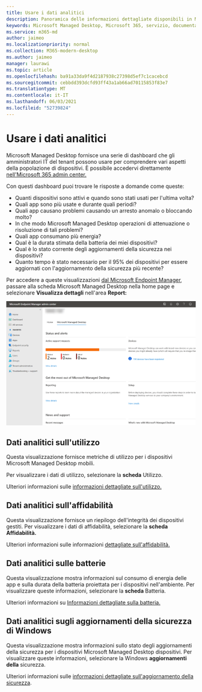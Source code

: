 ```yaml
---
title: Usare i dati analitici
description: Panoramica delle informazioni dettagliate disponibili in Microsoft Managed Desktop
keywords: Microsoft Managed Desktop, Microsoft 365, servizio, documentazione
ms.service: m365-md
author: jaimeo
ms.localizationpriority: normal
ms.collection: M365-modern-desktop
ms.author: jaimeo
manager: laurawi
ms.topic: article
ms.openlocfilehash: ba91a33da9f4d2187938c27398d5ef7c1cacebcd
ms.sourcegitcommit: cebbdd393dcfd93ff43a1ab66ad70115853f83e7
ms.translationtype: MT
ms.contentlocale: it-IT
ms.lasthandoff: 06/03/2021
ms.locfileid: "52739824"
---
```

# <a name="work-with-insights"></a>Usare i dati analitici

Microsoft Managed Desktop fornisce una serie di dashboard che gli amministratori IT del tenant possono usare per comprendere vari aspetti della popolazione di dispositivi. È possibile accedervi direttamente [nell'Microsoft 365 admin center.](https://admin.microsoft.com/adminportal/home?previewoff=false#/microsoftmanageddesktop)

Con questi dashboard puoi trovare le risposte a domande come queste:

- Quanti dispositivi sono attivi e quando sono stati usati per l'ultima volta?
- Quali app sono più usate e durante quali periodi?
- Quali app causano problemi causando un arresto anomalo o bloccando molto?
- In che modo Microsoft Managed Desktop operazioni di attenuazione o risoluzione di tali problemi?
- Quali app consumano più energia?
- Qual è la durata stimata della batteria dei miei dispositivi?
- Qual è lo stato corrente degli aggiornamenti della sicurezza nei dispositivi?
- Quanto tempo è stato necessario per il 95% dei dispositivi per essere aggiornati con l'aggiornamento della sicurezza più recente?


Per accedere a queste visualizzazioni [dal Microsoft Endpoint Manager](https://endpoint.microsoft.com/), passare alla scheda Microsoft Managed Desktop nella home page e selezionare **Visualizza dettagli** nell'area **Report:**


![Pagina principale dell'interfaccia di amministrazione con l'area Report in basso a sinistra e il collegamento Visualizza dettagli](../../media/insights-main.png)


## <a name="usage-insights"></a>Dati analitici sull'utilizzo
Questa visualizzazione fornisce metriche di utilizzo per i dispositivi Microsoft Managed Desktop mobili. 

Per visualizzare i dati di utilizzo, selezionare la **scheda** Utilizzo.

Ulteriori informazioni sulle [informazioni dettagliate sull'utilizzo.](usage-insights.md)

## <a name="reliability-insights"></a>Dati analitici sull'affidabilità
Questa visualizzazione fornisce un riepilogo dell'integrità dei dispositivi gestiti. Per visualizzare i dati di affidabilità, selezionare la **scheda Affidabilità.**

Ulteriori informazioni sulle informazioni [dettagliate sull'affidabilità.](reliability-insights.md)

## <a name="battery-insights"></a>Dati analitici sulle batterie
Questa visualizzazione mostra informazioni sul consumo di energia delle app e sulla durata della batteria proiettata per i dispositivi nell'ambiente. Per visualizzare queste informazioni, selezionare la **scheda** Batteria.

Ulteriori informazioni su [Informazioni dettagliate sulla batteria.](battery-insights.md)

## <a name="windows-security-update-insights"></a>Dati analitici sugli aggiornamenti della sicurezza di Windows
Questa visualizzazione mostra informazioni sullo stato degli aggiornamenti della sicurezza per i dispositivi Microsoft Managed Desktop dispositivi. Per visualizzare queste informazioni, selezionare la Windows **aggiornamenti della** sicurezza.

Ulteriori informazioni sulle [informazioni dettagliate sull'aggiornamento della sicurezza](security-update-insights.md).
